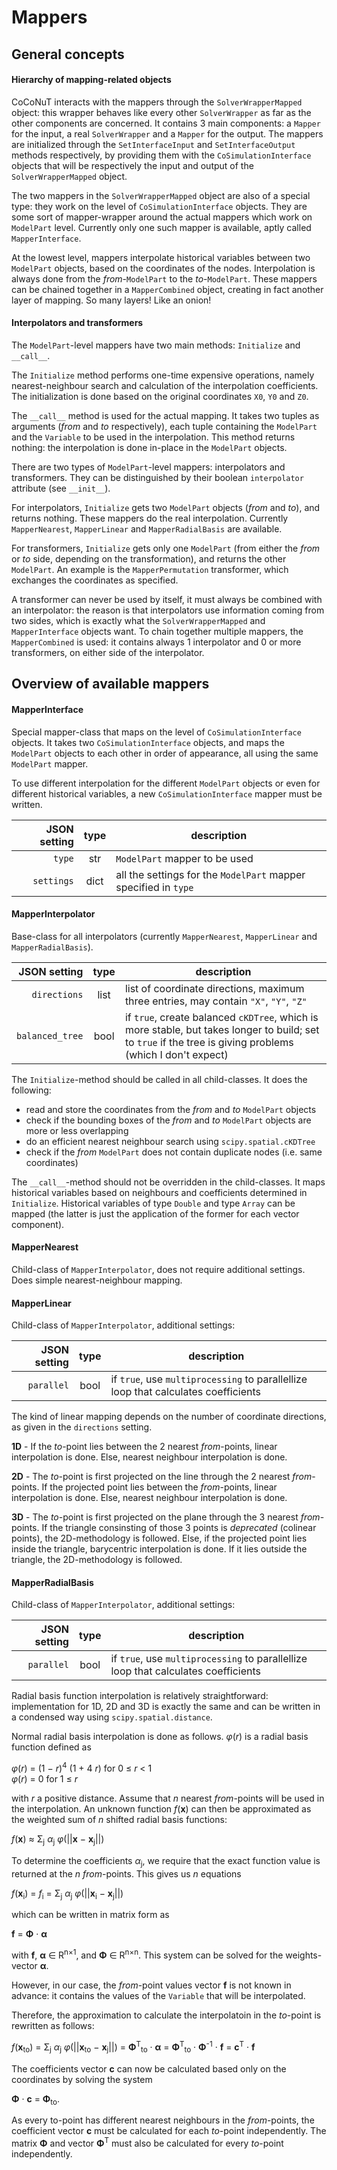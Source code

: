 # Mappers


## General concepts


#### Hierarchy of mapping-related objects

CoCoNuT interacts with the mappers through the `SolverWrapperMapped` object: this wrapper behaves like every other `SolverWrapper` as far as the other components are concerned. 
It contains 3 main components: a `Mapper` for the input, a real `SolverWrapper` and a `Mapper` for the output. The mappers are initialized through the `SetInterfaceInput` and `SetInterfaceOutput` methods respectively, by providing them with the `CoSimulationInterface` objects that will be respectively the input and output of the `SolverWrapperMapped` object.

The two mappers in the `SolverWrapperMapped` object are also of a special type: they work on the level of `CoSimulationInterface` objects. They are some sort of mapper-wrapper around the actual mappers which work on `ModelPart` level.
Currently only one such mapper is available, aptly called `MapperInterface`.

At the lowest level, mappers interpolate historical variables between two `ModelPart` objects, based on the coordinates of the nodes. Interpolation is always done from the _from_-`ModelPart` to the _to_-`ModelPart`.
These mappers can be chained together in a `MapperCombined` object, creating in fact another layer of mapping. So many layers! Like an onion!


#### Interpolators and transformers

The `ModelPart`-level mappers have two main methods: `Initialize` and `__call__`. 

The `Initialize` method performs one-time expensive operations, namely nearest-neighbour search and calculation of the interpolation coefficients. The initialization is done based on the original coordinates `X0`, `Y0` and `Z0`.

The `__call__` method is used for the actual mapping. It takes two tuples as arguments (_from_ and _to_ respectively), each tuple containing the `ModelPart` and the `Variable` to be used in the interpolation. This method returns nothing: the interpolation is done in-place in the `ModelPart` objects.

There are two types of `ModelPart`-level mappers: interpolators and transformers. They can be distinguished by their boolean `interpolator` attribute (see `__init__`). 

For interpolators, `Initialize` gets two `ModelPart` objects (_from_ and _to_), and returns nothing. These mappers do the real interpolation. Currently `MapperNearest`, `MapperLinear` and `MapperRadialBasis` are available.

For transformers, `Initialize` gets only one `ModelPart` (from either the _from_ or _to_ side, depending on the transformation), and returns the other `ModelPart`. An example is the `MapperPermutation` transformer, which exchanges the coordinates as specified. 

A transformer can never be used by itself, it must always be combined with an interpolator: the reason is that interpolators use information coming from two sides, which is exactly what the `SolverWrapperMapped` and `MapperInterface` objects want. To chain together multiple mappers, the `MapperCombined` is used: it contains always 1 interpolator and 0 or more transformers, on either side of the interpolator.


## Overview of available mappers


#### MapperInterface

Special mapper-class that maps on the level of `CoSimulationInterface` objects. 
It takes two `CoSimulationInterface` objects, 
and maps the `ModelPart` objects to each other in order of appearance, all using the same `ModelPart` mapper.

To use different interpolation for the different `ModelPart` objects or even for different historical variables, a new `CoSimulationInterface` mapper must be written. 

JSON setting|type|description
------:|:----:|-----------
`type`|str|`ModelPart` mapper to be used
`settings`|dict|all the settings for the `ModelPart` mapper specified in `type`



#### MapperInterpolator

Base-class for all interpolators (currently `MapperNearest`, `MapperLinear` and `MapperRadialBasis`). 

JSON setting|type|description
------:|:----:|-----------
`directions`|list|list of coordinate directions, maximum three entries, may contain `"X"`, `"Y"`, `"Z"`
`balanced_tree`|bool|if `true`, create balanced `cKDTree`, which is more stable, but takes longer to build; set to `true` if the tree is giving problems (which I don't expect)

The `Initialize`-method should be called in all child-classes. It does the following:
- read and store the coordinates from the _from_ and _to_ `ModelPart` objects
- check if the bounding boxes of the _from_ and _to_ `ModelPart` objects are more or less overlapping
- do an efficient nearest neighbour search using `scipy.spatial.cKDTree`
- check if the _from_ `ModelPart` does not contain duplicate nodes (i.e. same coordinates)

The `__call__`-method should not be overridden in the child-classes. It maps historical variables based on neighbours and coefficients determined in `Initialize`. Historical variables of type `Double` and type `Array` can be mapped (the latter is just the application of the former for each vector component).


#### MapperNearest

Child-class of `MapperInterpolator`, does not require additional settings. Does simple nearest-neighbour mapping.


#### MapperLinear

Child-class of `MapperInterpolator`, additional settings:

JSON setting|type|description
------:|:----:|-----------
`parallel`|bool|if `true`, use `multiprocessing` to parallellize loop that calculates coefficients

The kind of linear mapping depends on the number of coordinate directions, as given in the `directions` setting.

**1D** - If the _to_-point lies between the 2 nearest _from_-points, linear interpolation is done. Else, nearest neighbour interpolation is done.

**2D** - The _to_-point is first projected on the line through the 2 nearest _from_-points. If the projected point lies between the _from_-points, linear interpolation is done. Else, nearest neighbour interpolation is done.

**3D** - The _to_-point is first projected on the plane through the 3 nearest _from_-points. If the triangle consinsting of those 3 points is _deprecated_ (colinear points), the 2D-methodology is followed. Else, if the projected point lies inside the triangle, barycentric interpolation is done. If it lies outside the triangle, the 2D-methodology is followed.


#### MapperRadialBasis

Child-class of `MapperInterpolator`, additional settings:

JSON setting|type|description
------:|:----:|-----------
`parallel`|bool|if `true`, use `multiprocessing` to parallellize loop that calculates coefficients

Radial basis function interpolation is relatively straightforward: implementation for 1D, 2D and 3D is exactly the same and can be written in a condensed way using `scipy.spatial.distance`. 

Normal radial basis interpolation is done as follows.
_φ_(_r_) is a radial basis function defined as  

 _φ_(_r_) = (1 − _r_)<sup>4</sup> (1 + 4 _r_) for 0 ≤ _r_ < 1  
 _φ_(_r_) = 0 for 1 ≤ _r_
 
with _r_ a positive distance. Assume that _n_ nearest _from_-points will be used in the interpolation.
An unknown function _f_(**x**) can then be approximated as the weighted sum of _n_ shifted radial basis functions:

_f_(**x**) ≈ Σ<sub>j</sub> _α_<sub>j</sub> _φ_(||**x** − **x**<sub>j</sub>||)

To determine the coefficients _α_<sub>j</sub>, we require that the exact function value is returned at the _n_ _from_-points.
This gives us _n_ equations

_f_(**x**<sub>i</sub>) = _f_<sub>i</sub> 
= Σ<sub>j</sub> _α_<sub>j</sub> _φ_(||**x**<sub>i</sub> − **x**<sub>j</sub>||)

which can be written in matrix form as

**f** = **Φ** · **α**

with **f**, **α** ∈ R<sup>n×1</sup>, and **Φ** ∈ R<sup>n×n</sup>. This system can be solved for the weights-vector **α**.

However, in our case, the _from_-point values vector **f** is not known in advance: it contains the values of the `Variable` that will be interpolated. 

Therefore, the approximation to calculate the interpolatoin in the _to_-point is rewritten as follows:

_f_(**x**<sub>to</sub>) = Σ<sub>j</sub> _α_<sub>j</sub> _φ_(||**x**<sub>to</sub> − **x**<sub>j</sub>||) = **Φ**<sup>T</sup><sub>to</sub> · **α** = **Φ**<sup>T</sup><sub>to</sub> · **Φ**<sup>-1</sup> · **f** = **c**<sup>T</sup> · **f**

The coefficients vector **c** can now be calculated based only on the coordinates by solving the system

**Φ** · **c** = **Φ**<sub>to</sub>.

As every to-point has different nearest neighbours in the _from_-points, the coefficient vector **c** must be calculated for each _to_-point independently. The matrix **Φ** and vector **Φ**<sup>T</sup> must also be calculated for every _to_-point independently.





[//]: # (SOME HANDY MARKDOW URLS:)

[//]: # (MarkDown cheat sheet: https://github.com/adam-p/markdown-here/wiki/Markdown-Cheatsheet#tables)

[//]: # (render LaTeX eqn as image: https://alexanderrodin.com/github-latex-markdown/)

[//]: # (Greek lower: αβγδεζηϑθικλμνξοπρστυφϕχψω)
[//]: # (Greek upper: ΑΒΓΔΕΖΗΘΙΚΛΜΝΞΟΠΡΣΤΥΦΧΨΩ)
[//]: # (super, sub: <sup></sup>, <sub></sub> )
[//]: # (operators: + - − · / × √ ∘ ∗)
[//]: # (other: ∂ Δ	∑ ≤ ≥ ∈ )
[//]: # (more HTML math: http://www.unics.uni-hannover.de/nhtcapri/mathematics.html)
[//]: # (and even more: http://www.alanflavell.org.uk/unicode/unidata22.html)